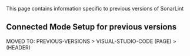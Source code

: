 This page contains information specific to previous versions of SonarLint


## Connected Mode Setup for previous versions

MOVED TO: PREVIOUS-VERSIONS > VISUAL-STUDIO-CODE (PAGE) > (HEADER)